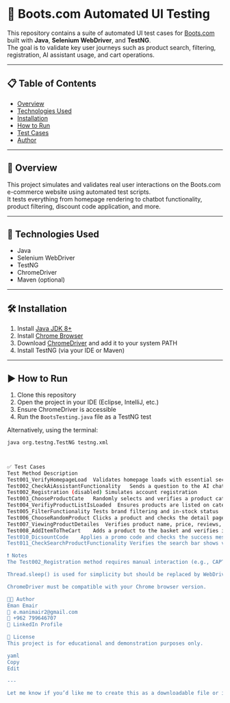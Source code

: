 # 🧪 Boots.com Automated UI Testing

This repository contains a suite of automated UI test cases for [Boots.com](https://www.boots.com/) built with **Java**, **Selenium WebDriver**, and **TestNG**.  
The goal is to validate key user journeys such as product search, filtering, registration, AI assistant usage, and cart operations.

---

## 📋 Table of Contents

- [Overview](#-overview)
- [Technologies Used](#-technologies-used)
- [Installation](#-installation)
- [How to Run](#-how-to-run)
- [Test Cases](#-test-cases)
- [Author](#-author)

---

## 🧾 Overview

This project simulates and validates real user interactions on the Boots.com e-commerce website using automated test scripts.  
It tests everything from homepage rendering to chatbot functionality, product filtering, discount code application, and more.

---

## 🚀 Technologies Used

- Java
- Selenium WebDriver
- TestNG
- ChromeDriver
- Maven (optional)

---

## 🛠️ Installation

1. Install [Java JDK 8+](https://www.oracle.com/java/technologies/javase-downloads.html)
2. Install [Chrome Browser](https://www.google.com/chrome/)
3. Download [ChromeDriver](https://chromedriver.chromium.org/) and add it to your system PATH
4. Install TestNG (via your IDE or Maven)

---

## ▶️ How to Run

1. Clone this repository
2. Open the project in your IDE (Eclipse, IntelliJ, etc.)
3. Ensure ChromeDriver is accessible
4. Run the `BootsTesting.java` file as a TestNG test

Alternatively, using the terminal:

```bash
java org.testng.TestNG testng.xml



✅ Test Cases
Test Method	Description
Test001_VerifyHomepageLoad	Validates homepage loads with essential sections visible
Test002_CheckAiAssistantFunctionality	Sends a question to the AI chatbot and verifies response
Test002_Registration (disabled)	Simulates account registration
Test003_ChooseProductCate	Randomly selects and verifies a product category
Test004_VerifiyProductListIsLoaded	Ensures products are listed on category pages
Test005_FilterFunctionality	Tests brand filtering and in-stock status
Test006_ChooseRandomProduct	Clicks a product and checks the detail page
Test007_ViewingProductDetailes	Verifies product name, price, reviews, and code
Test008_AddItemToTheCart	Adds a product to the basket and verifies it's added
Test010_DicsountCode	Applies a promo code and checks the success message
Test011_CheckSearchProductFunctionality	Verifies the search bar shows valid results

❗ Notes
The Test002_Registration method requires manual interaction (e.g., CAPTCHA and OTP).

Thread.sleep() is used for simplicity but should be replaced by WebDriverWait in production-ready tests.

ChromeDriver must be compatible with your Chrome browser version.

👩‍💻 Author
Eman Emair
📧 e.manimair2@gmail.com
📱 +962 799646707
🔗 LinkedIn Profile

📄 License
This project is for educational and demonstration purposes only.

yaml
Copy
Edit

---

Let me know if you’d like me to create this as a downloadable file or if you'd like to add badges (e.g., T
